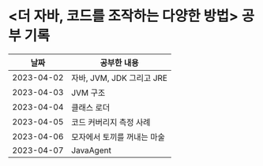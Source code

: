# <더 자바, 코드를 조작하는 다양한 방법> 공부 기록

| 날짜         | 공부한 내용               |
|------------|----------------------|
| 2023-04-02 | 자바, JVM, JDK 그리고 JRE |
| 2023-04-03 | JVM 구조               |
| 2023-04-04 | 클래스 로더               |
| 2023-04-05 | 코드 커버리지 측정 사례        |
| 2023-04-06 | 모자에서 토끼를 꺼내는 마술      |
| 2023-04-07 | JavaAgent            |

